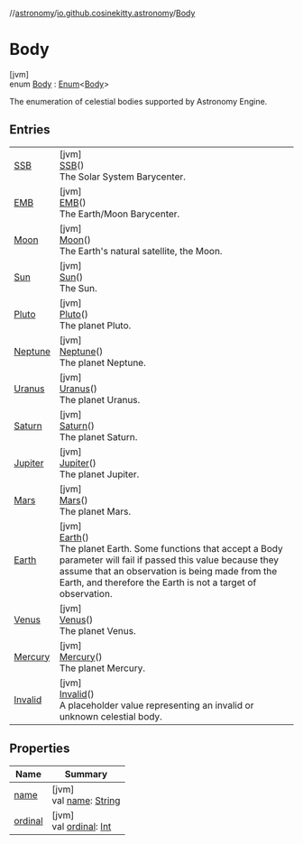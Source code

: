 //[astronomy](../../../index.md)/[io.github.cosinekitty.astronomy](../index.md)/[Body](index.md)

# Body

[jvm]\
enum [Body](index.md) : [Enum](https://kotlinlang.org/api/latest/jvm/stdlib/kotlin/-enum/index.html)&lt;[Body](index.md)&gt; 

The enumeration of celestial bodies supported by Astronomy Engine.

## Entries

| | |
|---|---|
| [SSB](-s-s-b/index.md) | [jvm]<br>[SSB](-s-s-b/index.md)()<br>The Solar System Barycenter. |
| [EMB](-e-m-b/index.md) | [jvm]<br>[EMB](-e-m-b/index.md)()<br>The Earth/Moon Barycenter. |
| [Moon](-moon/index.md) | [jvm]<br>[Moon](-moon/index.md)()<br>The Earth's natural satellite, the Moon. |
| [Sun](-sun/index.md) | [jvm]<br>[Sun](-sun/index.md)()<br>The Sun. |
| [Pluto](-pluto/index.md) | [jvm]<br>[Pluto](-pluto/index.md)()<br>The planet Pluto. |
| [Neptune](-neptune/index.md) | [jvm]<br>[Neptune](-neptune/index.md)()<br>The planet Neptune. |
| [Uranus](-uranus/index.md) | [jvm]<br>[Uranus](-uranus/index.md)()<br>The planet Uranus. |
| [Saturn](-saturn/index.md) | [jvm]<br>[Saturn](-saturn/index.md)()<br>The planet Saturn. |
| [Jupiter](-jupiter/index.md) | [jvm]<br>[Jupiter](-jupiter/index.md)()<br>The planet Jupiter. |
| [Mars](-mars/index.md) | [jvm]<br>[Mars](-mars/index.md)()<br>The planet Mars. |
| [Earth](-earth/index.md) | [jvm]<br>[Earth](-earth/index.md)()<br>The planet Earth. Some functions that accept a Body parameter will fail if passed this value because they assume that an observation is being made from the Earth, and therefore the Earth is not a target of observation. |
| [Venus](-venus/index.md) | [jvm]<br>[Venus](-venus/index.md)()<br>The planet Venus. |
| [Mercury](-mercury/index.md) | [jvm]<br>[Mercury](-mercury/index.md)()<br>The planet Mercury. |
| [Invalid](-invalid/index.md) | [jvm]<br>[Invalid](-invalid/index.md)()<br>A placeholder value representing an invalid or unknown celestial body. |

## Properties

| Name | Summary |
|---|---|
| [name](../-eclipse-kind/-none/index.md#-372974862%2FProperties%2F-1216412040) | [jvm]<br>val [name](../-eclipse-kind/-none/index.md#-372974862%2FProperties%2F-1216412040): [String](https://kotlinlang.org/api/latest/jvm/stdlib/kotlin/-string/index.html) |
| [ordinal](../-eclipse-kind/-none/index.md#-739389684%2FProperties%2F-1216412040) | [jvm]<br>val [ordinal](../-eclipse-kind/-none/index.md#-739389684%2FProperties%2F-1216412040): [Int](https://kotlinlang.org/api/latest/jvm/stdlib/kotlin/-int/index.html) |
